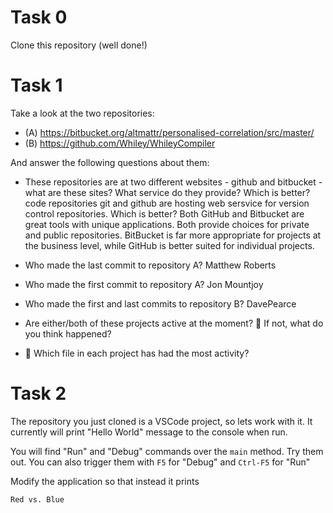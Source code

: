 # Task 0

Clone this repository (well done!)

# Task 1

Take a look at the two repositories:

  * (A) https://bitbucket.org/altmattr/personalised-correlation/src/master/
  * (B) https://github.com/Whiley/WhileyCompiler

And answer the following questions about them:

  * These repositories are at two different websites - github and bitbucket - what are these sites?  What service do they provide? Which is better?
  code repositories
  git and github are hosting web sersvice for version control repositories.
    Which is better?
    Both GitHub and Bitbucket are great tools with unique applications. Both provide choices for private and public repositories. BitBucket is far more appropriate for projects at the business level, while GitHub is better suited for individual projects.

  * Who made the last commit to repository A?
  Matthew Roberts
  * Who made the first commit to repository A?
    Jon Mountjoy
  * Who made the first and last commits to repository B?
      DavePearce
  * Are either/both of these projects active at the moment? 🤔 If not, what do you think happened?

  * 🤔 Which file in each project has had the most activity?

# Task 2

The repository you just cloned is a VSCode project, so lets work with it.  It currently will print "Hello World" message to the console when run.

You will find "Run" and "Debug" commands over the `main` method.  Try them out.  You can also trigger them with `F5` for "Debug" and `Ctrl-F5` for "Run"

Modify the application so that instead it prints

~~~~~
Red vs. Blue
~~~~~

